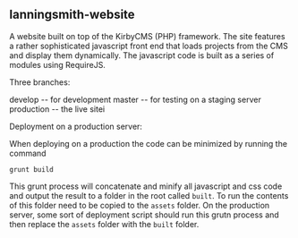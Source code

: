 lanningsmith-website
--------------------

A website built on top of the KirbyCMS (PHP) framework. The site features a rather sophisticated javascript front end that loads projects from
the CMS and display them dynamically. The javascript code is built as a series of modules using RequireJS.

Three branches:

develop    -- for development
master     -- for testing on a staging server
production -- the live sitei

Deployment on a production server:

When deploying on a production the code can be minimized by running the command

    grunt build

This grunt process will concatenate and minify all javascript and css code and output the result to a folder in the root called `built`. 
To run the contents of this folder need to be copied to the `assets` folder. On the production server, some sort of deployment script
should run this grutn process and then replace the `assets` folder with the `built` folder.


